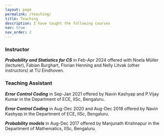 ```yaml
---
layout: page
permalink: /teaching/
title: Teaching
description: I have taught the following courses
nav: true
nav_order: 2
---
```

### Instructor
***Probability and Statistics for CS*** in Feb-Apr 2024 offered with Noela M&#252;ller (lecturer), Fabian Burghart, Florian Henning and Nelly Litvak (other instructors) at TU Eindhoven.
### Teaching Assistant
***Error Control Coding*** in Sep-Jan 2021 offered by Navin Kashyap and P.Vijay Kumar in the Department of ECE, IISc, Bengaluru.

***Error Control Coding*** in Aug-Dec 2020 and Aug-Dec 2018 offered by Navin Kashyap in the Department of ECE, IISc, Bengaluru.

***Probability models*** in Aug-Dec 2017 offered by Manjunath Krishnapur in the Department of Mathematics, IISc, Bengaluru.
